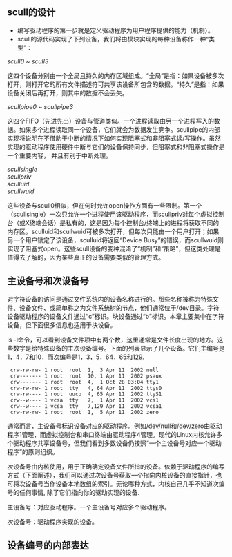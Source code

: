## scull的设计

- 编写驱动程序的第一步就是定义驱动程序为用户程序提供的能力（机制）。
- scull的源代码实现了下列设备，我们将由模块实现的每种设备称作一种“类型”：

*scull0 ~ scull3*

这四个设备分别由一个全局且持久的内存区域组成。“全局”是指：如果设备被多次打开，则打开它的所有文件描述符可共享该设备所包含的数据。“持久”是指：如果设备关闭后再打开，则其中的数据不会丢失。

*scullpipe0 ~ scullpipe3*

这四个FIFO（先进先出）设备与管道类似。一个进程读取由另一个进程写入的数据。如果多个进程读取同一个设备，它们就会为数据发生竞争。scullpipe的内部实现将说明在不借助于中断的情况下如何实现阻塞式和非阻塞式读/写操作。虽然实现的驱动程序使用硬件中断与它们的设备保持同步，但阻塞式和非阻塞式操作是一个重要内容，  并且有别于中断处理。

*scullsingle*  
*scullpriv*  
*sculluid*  
*scullwuid*  

这些设备与scull0相似，但在何时允许open操作方面有一些限制。第一个（scullsingle）一次只允许一个进程使用该驱动程序，而scullpriv对每个虚拟控制台（或X终端会话）是私有的，这是因为每个控制台/终端上的进程将获取不同的内存区。sculluid和scullwuid可被多次打开，但每次只能由一个用户打开；如果另一个用户锁定了该设备，sculluid将返回“Device Busy”的错误，而scullwuid则实现了阻塞式open。这些scull设备的变种混淆了“机制”和“策略”，但这类处理是值得去了解的，因为某些真正的设备需要类似的管理方式。

## 主设备号和次设备号

对字符设备的访问是通过文件系统内的设备名称进行的。那些名称被称为特殊文件、设备文件、或简单称之为文件系统树的节点，他们通常位于/dev目录。字符设备驱动程序的设备文件通过“c”标识。块设备通过“b”标识。本章主要集中在字符设备，但下面很多信息也适用于块设备。

ls -l命令，可以看到设备文件项中有两个数，这里通常是文件长度出现的地方。这些数字是给特殊设备的主次设备编号。下面的列表显示了几个设备。它们主编号是1，4，7和10，而次编号是1，3，5，64，65和129.


```
 crw-rw-rw- 1 root  root  1,  3 Apr 11  2002 null 
 crw------- 1 root  root  10, 1 Apr 11  2002 psaux 
 crw------- 1 root  root  4,  1 Oct 28 03:04 tty1 
 crw-rw-rw- 1 root  tty   4, 64 Apr 11  2002 ttys0 
 crw-rw---- 1 root  uucp  4, 65 Apr 11  2002 ttyS1 
 crw--w---- 1 vcsa  tty   7,  1 Apr 11  2002 vcs1 
 crw--w---- 1 vcsa  tty   7,129 Apr 11  2002 vcsa1 
 crw-rw-rw- 1 root  root  1,  5 Apr 11  2002 zero 
```

通常而言，主设备号标识设备对应的驱动程序。例如/dev/null和/dev/zero由驱动程序1管理，而虚拟控制台和串口终端由驱动程序4管理。现代的Linux内核允许多个驱动程序共享设备号，但我们看到多数设备仍按照“一个主设备号对应一个驱动程序”的原则组织。

次设备号由内核使用，用于正确确定设备文件所指的设备。依赖于驱动程序的编写方式（下面阐述），我们可以通过次设备号获取一个指向内核设备的直接指针，也可将次设备号当作设备本地数组的索引。无论哪种方式，内核自己几乎不知道次编号的任何事情, 除了它们指向你的驱动实现的设备.

主设备号：对应驱动程序。一个主设备号对应多个驱动程序。

次设备号：驱动程序实现的设备。

## 设备编号的内部表达



